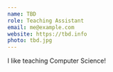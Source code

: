 ```yaml
---
name: TBD
role: Teaching Assistant
email: me@example.com
website: https://tbd.info
photo: tbd.jpg
---
```


I like teaching Computer Science!
